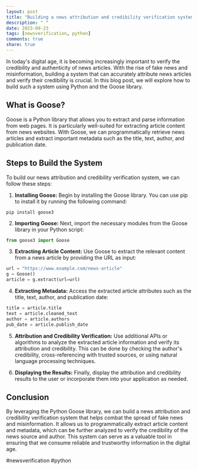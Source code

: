 ```yaml
---
layout: post
title: "Building a news attribution and credibility verification system using Python Goose"
description: " "
date: 2023-09-23
tags: [newsverification, python]
comments: true
share: true
---
```

In today's digital age, it is becoming increasingly important to verify the credibility and authenticity of news articles. With the rise of fake news and misinformation, building a system that can accurately attribute news articles and verify their credibility is crucial. In this blog post, we will explore how to build such a system using Python and the Goose library.

## What is Goose?
Goose is a Python library that allows you to extract and parse information from web pages. It is particularly well-suited for extracting article content from news websites. With Goose, we can programmatically retrieve news articles and extract important metadata such as the title, text, author, and publication date.

## Steps to Build the System
To build our news attribution and credibility verification system, we can follow these steps:

1. **Installing Goose:** Begin by installing the Goose library. You can use pip to install it by running the following command:
```
pip install goose3
```

2. **Importing Goose:** Next, import the necessary modules from the Goose library in your Python script:
```python
from goose3 import Goose
```

3. **Extracting Article Content:** Use Goose to extract the relevant content from a news article by providing the URL as input:
```python
url = "https://www.example.com/news-article"
g = Goose()
article = g.extract(url=url)
```

4. **Extracting Metadata:** Access the extracted article attributes such as the title, text, author, and publication date:
```python
title = article.title
text = article.cleaned_text
author = article.authors
pub_date = article.publish_date
```

5. **Attribution and Credibility Verification:** Use additional APIs or algorithms to analyze the extracted article information and verify its attribution and credibility. This can be done by checking the author's credibility, cross-referencing with trusted sources, or using natural language processing techniques.

6. **Displaying the Results:** Finally, display the attribution and credibility results to the user or incorporate them into your application as needed.

## Conclusion
By leveraging the Python Goose library, we can build a news attribution and credibility verification system that helps combat the spread of fake news and misinformation. It allows us to programmatically extract article content and metadata, which can be further analyzed to verify the credibility of the news source and author. This system can serve as a valuable tool in ensuring that we consume reliable and trustworthy information in the digital age.

#newsverification #python